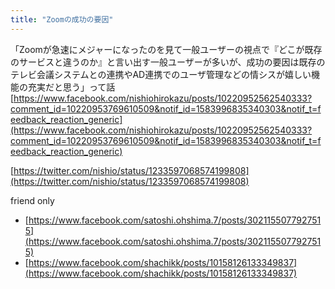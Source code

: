 ```yaml
---
title: "Zoomの成功の要因"
---
```


「Zoomが急速にメジャーになったのを見て一般ユーザーの視点で『どこが既存のサービスと違うのか』と言い出す一般ユーザーが多いが、成功の要因は既存のテレビ会議システムとの連携やAD連携でのユーザ管理などの情シスが嬉しい機能の充実だと思う」って話
[https://www.facebook.com/nishiohirokazu/posts/10220952562540333?comment_id=10220953769610509&notif_id=1583996835340303&notif_t=feedback_reaction_generic](https://www.facebook.com/nishiohirokazu/posts/10220952562540333?comment_id=10220953769610509&notif_id=1583996835340303&notif_t=feedback_reaction_generic)

[https://twitter.com/nishio/status/1233597068574199808](https://twitter.com/nishio/status/1233597068574199808)


friend only
- [https://www.facebook.com/satoshi.ohshima.7/posts/3021155077927515](https://www.facebook.com/satoshi.ohshima.7/posts/3021155077927515)
- [https://www.facebook.com/shachikk/posts/10158126133349837](https://www.facebook.com/shachikk/posts/10158126133349837)
